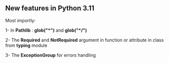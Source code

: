 ## New features in Python 3.11

Most importly: 

1- In **Pathlib** : **glob("*")** and **glob("*/")**

2- The **Required** and **NotRequired** argument in function or attribute in class from **typing** module

3- The **ExceptionGroup** for errors handling
